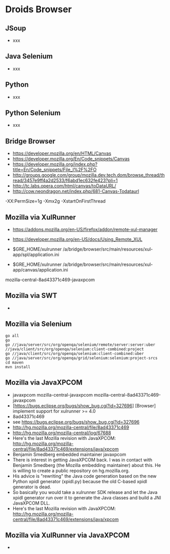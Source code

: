 # Droids Browser

## JSoup

+ xxx

## Java Selenium

+ xxx

## Python

+ xxx

## Python Selenium

+ xxx

## Bridge Browser

+ https://developer.mozilla.org/en/HTML/Canvas
+ https://developer.mozilla.org/En/Code_snippets/Canvas
+ https://developer.mozilla.org/index.php?title=En/Code_snippets/File_I%2F%2FO
+ http://groups.google.com/group/mozilla.dev.tech.dom/browse_thread/thread/3457e9ff4a2d2533/f6abd1ec632fe423?pli=1
+ http://tc.labs.opera.com/html/canvas/toDataURL/
+ http://cow.neondragon.net/index.php/681-Canvas-Todataurl

-XX:PermSize=1g -Xmx2g -XstartOnFirstThread

## Mozilla via XulRunner

+ https://addons.mozilla.org/en-US/firefox/addon/remote-xul-manager
+ https://developer.mozilla.org/en-US/docs/Using_Remote_XUL

+ $GRE_HOME/xulrunner /a/bridge/browser/src/main/resources/xul-app/spl/application.ini
+ $GRE_HOME/xulrunner /a/bridge/browser/src/main/resources/xul-app/canvas/application.ini

mozilla-central-8ad43371c469-javaxpcom

## Mozilla via SWT

+ 

## Mozilla via Selenium

```
go all
go
go //java/server/src/org/openqa/selenium/remote/server:server:uber //java/client/src/org/openqa/selenium:client-combined:project
go //java/client/src/org/openqa/selenium:client-combined:uber
go //java/server/src/org/openqa/grid/selenium:selenium:project-srcs
cd maven
mvn install
```

## Mozilla via JavaXPCOM

+ javaxpcom mozilla-central-javaxpcom mozilla-central-8ad43371c469-javaxpcom
+ [https://bugs.eclipse.org/bugs/show_bug.cgi?id=327696] [Browser] implement support for xulrunner >= 4.0
+ 8ad43371c469
+ see https://bugs.eclipse.org/bugs/show_bug.cgi?id=327696
+ http://hg.mozilla.org/mozilla-central/file/8ad43371c469
+ http://hg.mozilla.org/mozilla-central/log/67688
+ Here's the last Mozilla revision with JavaXPCOM: http://hg.mozilla.org/mozilla-central/file/8ad43371c469/extensions/java/xpcom
+ Benjamin Smedberg embedded maintainer javaxpcom
+ There is interest in getting JavaXPCOM back. I was in contact with Benjamin Smedberg (the Mozilla embedding maintainer) about this. He is willing to create a public repository on hg.mozilla.org.
+ His advice is "rewriting" the Java code generation based on the new Python xpidl generator (xpidl.py) because the old C-based xpidl generator is dead.
+ So basically you would take a xulrunner SDK release and let the Java xpidl generator run over it to generate the Java classes and build a JNI JavaXPCOM DLL.
+ Here's the last Mozilla revision with JavaXPCOM: http://hg.mozilla.org/mozilla-central/file/8ad43371c469/extensions/java/xpcom

## Mozilla via XulRunner via JavaXPCOM

+ 
